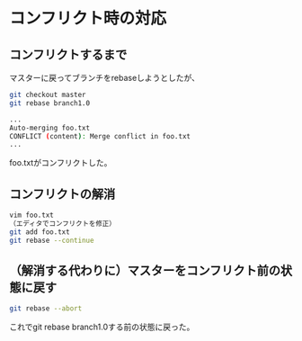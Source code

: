 ﻿# コンフリクト時の対応

## コンフリクトするまで
マスターに戻ってブランチをrebaseしようとしたが、

```bash
git checkout master
git rebase branch1.0

...
Auto-merging foo.txt
CONFLICT (content): Merge conflict in foo.txt
...
```

foo.txtがコンフリクトした。

## コンフリクトの解消

```bash
vim foo.txt
（エディタでコンフリクトを修正）
git add foo.txt
git rebase --continue
```

## （解消する代わりに）マスターをコンフリクト前の状態に戻す

```bash
git rebase --abort
```

これでgit rebase branch1.0する前の状態に戻った。
